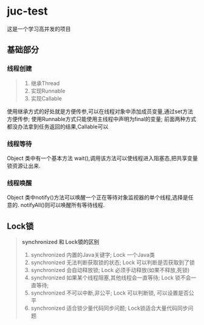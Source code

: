 # juc-test
这是一个学习高并发的项目
## 基础部分

### 线程创建
> 1. 继承Thread
> 2. 实现Runnable
> 3. 实现Callable

使用继承方式的好处就是方便传参,可以在线程对象中添加成员变量,通过set方法方便传参;
使用Runnable方式只能使用主线程中声明为final的变量;
前面两种方式都没办法拿到任务返回的结果,Callable可以

### 线程等待
Object 类中有一个基本方法 wait(),调用该方法可以使线程进入阻塞态,把共享变量锁资源让出来.

### 线程唤醒
Object 类中notify()方法可以唤醒一个正在等待对象监视器的单个线程,选择是任意的. notifyAll()则可以唤醒所有等待线程.

## Lock锁
> **synchronized 和 Lock锁的区别**
> 1. synchronized 内置的Java关键字; Lock 一个Java类
> 2. synchronized 无法判断获取锁的状态; Lock 可以判断是否获取到了锁
> 3. synchronized 会自动释放锁; Lock 必须手动释放(如果不释放,死锁)
> 4. synchronized 如果某个线程阻塞,其他线程会一直等待; Lock 锁不会一直等待;
> 5. synchronized 不可以中断,非公平; Lock 可以判断锁, 可以设置是否公平
> 6. synchronized 适合锁少量代码同步问题; Lock锁适合大量代码同步问题